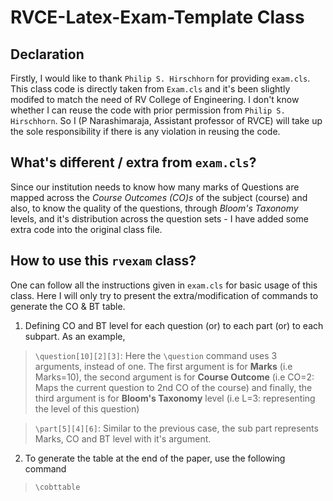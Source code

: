 # RVCE-Latex-Exam-Template Class
## Declaration
Firstly, I would like to thank `Philip S. Hirschhorn` for providing `exam.cls`. This class code is directly taken from `Exam.cls` and it's been slightly modifed to match the need of RV College of Engineering. I don't know whether I can reuse the code with prior permission from `Philip S. Hirschhorn`. So I (P Narashimaraja, Assistant professor of RVCE) will take up the sole responsibility if there is any violation in reusing the code.

## What's different / extra from `exam.cls`?
Since our institution needs to know how many marks of Questions are mapped across the *Course Outcomes (CO)s* of the subject (course) and also, to know the quality of the questions, through *Bloom's Taxonomy* levels, and it's distribution across the question sets - I have added some extra code into the original class file.

## How to use this `rvexam` class?
One can follow all the instructions given in `exam.cls` for basic usage of this class. Here I will only try to present the extra/modification of commands to generate the CO & BT table.
1. Defining CO and BT level for each question (or) to each part (or) to each subpart. As an example,

> `\question[10][2][3]`: 
    Here the `\question` command uses 3 arguments, instead of one. The first argument is for **Marks** (i.e Marks=10), the second argument is for **Course Outcome** (i.e CO=2: Maps the current question to 2nd CO of the course) and finally, the third argument is for **Bloom's Taxonomy** level (i.e L=3: representing the level of this question)

> `\part[5][4][6]`: Similar to the previous case, the sub part represents Marks, CO and BT level with it's argument.
 2. To generate the table at the end of the paper, use the following command

 > `\cobttable`